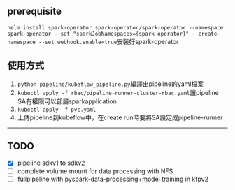 ## prerequisite
`helm install spark-operator spark-operator/spark-operator --namespace spark-operator --set "sparkJobNamespaces={spark-operator}" --create-namespace --set webhook.enable=true`安裝好spark-operator
## 使用方式
1. `python pipeline/kubeflow_pipeline.py`編譯出pipeline的yaml檔案
2. `kubectl apply -f rbac/pipeline-runner-cluster-rbac.yaml`讓pipeline SA有權限可以部屬sparkapplication
3. `kubectl apply -f pvc.yaml`
4. 上傳pipeline到kubeflow中，在create run時要將SA設定成pipeline-runner

___

## TODO
- [x] pipeline sdkv1 to sdkv2
- [ ] complete volume mount for data processing with NFS
- [ ] fullpipeline with pyspark-data-processing+model training in kfpv2
